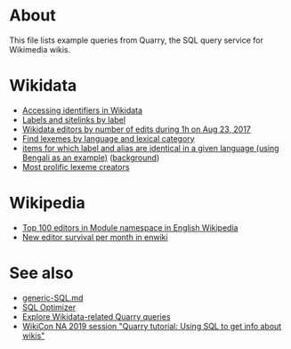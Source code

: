 # About

This file lists example queries from Quarry, the SQL query service for Wikimedia wikis.

# Wikidata

* [Accessing identifiers in Wikidata](https://quarry.wmflabs.org/query/18364)
* [Labels and sitelinks by label](https://quarry.wmflabs.org/query/13025)
* [Wikidata editors by number of edits during 1h on Aug 23, 2017](https://quarry.wmflabs.org/query/20823)
* [Find lexemes by language and lexical category](https://quarry.wmflabs.org/query/28438)
* [items for which label and alias are identical in a given language (using Bengali as an example)](https://quarry.wmflabs.org/query/28558) ([background](https://www.wikidata.org/w/index.php?title=Wikidata:Request_a_query&oldid=733566616#Alias_=_Label_(third_time,_according_to_the_archives)))
* [Most prolific lexeme creators](https://quarry.wmflabs.org/query/35995)

# Wikipedia

* [Top 100 editors in Module namespace in English Wikipedia](https://quarry.wmflabs.org/query/17556)
* [New editor survival per month in enwiki](https://quarry.wmflabs.org/query/17500)

# See also

* [generic-SQL.md](generic-SQL.md)
* [SQL Optimizer](https://tools.wmflabs.org/sql-optimizer)
* [Explore Wikidata-related Quarry queries](https://www.wikidata.org/wiki/Wikidata:Wikidata_curricula/Activities/Explore_Wikidata-related_Quarry_queries)
* [WikiCon NA 2019 session "Quarry tutorial: Using SQL to get info about wikis"](https://wikiconference.org/wiki/Submissions:2019/Quarry_tutorial:_Using_SQL_to_get_info_about_wikis)
